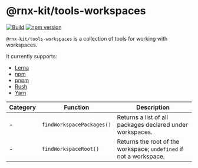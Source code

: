 <!--remove-block start-->

# @rnx-kit/tools-workspaces

[![Build](https://github.com/microsoft/rnx-kit/actions/workflows/build.yml/badge.svg)](https://github.com/microsoft/rnx-kit/actions/workflows/build.yml)
[![npm version](https://img.shields.io/npm/v/@rnx-kit/tools-workspaces)](https://www.npmjs.com/package/@rnx-kit/tools-workspaces)

<!--remove-block end-->

`@rnx-kit/tools-workspaces` is a collection of tools for working with
workspaces.

It currently supports:

- [Lerna](https://lerna.js.org/docs/configuration)
- [npm](https://docs.npmjs.com/cli/v8/using-npm/workspaces)
- [pnpm](https://pnpm.io/pnpm-workspace_yaml)
- [Rush](https://rushjs.io/pages/configs/rush_json/)
- [Yarn](https://yarnpkg.com/configuration/manifest#workspaces)

<!-- The following table can be updated by running `yarn update-readme` -->
<!-- @rnx-kit/api start -->

| Category | Function                  | Description                                                        |
| -------- | ------------------------- | ------------------------------------------------------------------ |
| -        | `findWorkspacePackages()` | Returns a list of all packages declared under workspaces.          |
| -        | `findWorkspaceRoot()`     | Returns the root of the workspace; `undefined` if not a workspace. |

<!-- @rnx-kit/api end -->
